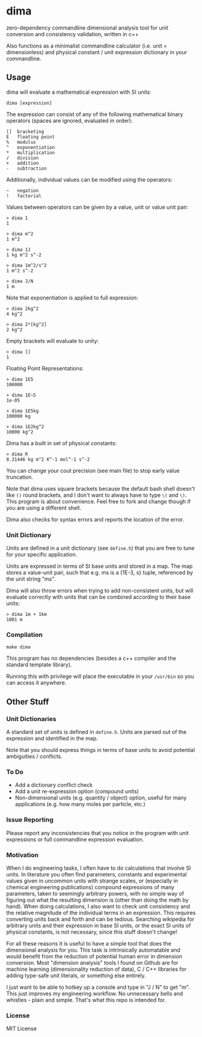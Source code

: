 # dima
zero-dependency commandline dimensional analysis tool for unit conversion and consistency validation, written in c++

Also functions as a minimalist commandline calculator (i.e. unit = dimensionless) and physical constant / unit expression dictionary in your commandline.

## Usage

dima will evaluate a mathematical expression with SI units:

    dima [expression]

The expression can consist of any of the following mathematical binary operators (spaces are ignored, evaluated in order):

    []  bracketing
    E   floating point
    %   modulus
    ^   exponentiation
    *   multiplication
    /   division
    +   addition
    -   subtraction

Additionally, individual values can be modified using the operators:

    ~   negation
    !   factorial

Values between operators can be given by a value, unit or value unit pair:

    > dima 1
    1

    > dima m^2
    1 m^2

    > dima 1J
    1 kg m^2 s^-2

    > dima 1m^2/s^2
    1 m^2 s^-2

    > dima J/N
    1 m

Note that exponentiation is applied to full expression:

    > dima 2kg^2
    4 kg^2

    > dima 2*[kg^2]
    2 kg^2

Empty brackets will evaluate to unity:

    > dima []
    1

Floating Point Representations:

    > dima 1E5
    100000

    > dima 1E~5
    1e-05

    > dima 1E5kg
    100000 kg

    > dima 1E2kg^2
    10000 kg^2

Dima has a built in set of physical constants:

    > dima R
    8.31446 kg m^2 K^-1 mol^-1 s^-2

You can change your cout precision (see main file) to stop early value truncation.

Note that dima uses square brackets because the default bash shell doesn't like `()` round brackets, and I don't want to always have to type `\(` and `\)`. This program is about convenience. Feel free to fork and change though if you are using a different shell.

Dima also checks for syntax errors and reports the location of the error.

### Unit Dictionary
Units are defined in a unit dictionary (see `define.h`) that you are free to tune for your specific application.

Units are expressed in terms of SI base units and stored in a map. The map stores a value-unit pair, such that e.g. ms is a {1E-3, s} tuple, referenced by the unit string "ms".

Dima will also throw errors when trying to add non-consistent units, but will evaluate correctly with units that can be combined according to their base units:

    > dima 1m + 1km
    1001 m

### Compilation

    make dima

This program has no dependencies (besides a c++ compiler and the standard template library).

Running this with privilege will place the executable in your `/usr/bin` so you can access it anywhere.

## Other Stuff

### Unit Dictionaries
A standard set of units is defined in `define.h`. Units are parsed out of the expression and identified in the map.

Note that you should express things in terms of base units to avoid potential ambiguities / conflicts.

### To Do
- Add a dictionary conflict check
- Add a unit re-expression option (compound units)
- Non-dimensional units (e.g. quantity / object) option, useful for many applications (e.g. how many moles per particle, etc.)

### Issue Reporting
Please report any inconsistencies that you notice in the program with unit expressions or full commandline expression evaluation.

### Motivation
When I do engineering tasks, I often have to do calculations that involve SI units. In literature you often find parameters, constants and experimental values given in uncommon units with strange scales, or (especially in chemical engineering publications) compound expressions of many parameters, taken to seemingly arbitrary powers, with no simple way of figuring out what the resulting dimension is (other than doing the math by hand). When doing calculations, I also want to check unit consistency and the relative magnitude of the individual terms in an expression. This requires converting units back and forth and can be tedious. Searching wikipedia for arbitrary units and their expression in base SI units, or the exact SI units of physical constants, is not necessary, since this stuff doesn't change!

For all these reasons it is useful to have a simple tool that does the dimensional analysis for you. This task is intrinsically automatable and would benefit from the reduction of potential human error in dimension conversion. Most "dimension analysis" tools I found on Github are for machine learning (dimensionality reduction of data), C / C++ libraries for adding type-safe unit literals, or something else entirely.

I just want to be able to hotkey up a console and type in "J / N" to get "m". This just improves my engineering workflow. No unnecessary bells and whistles - plain and simple. That's what this repo is intended for.

### License
MIT License

